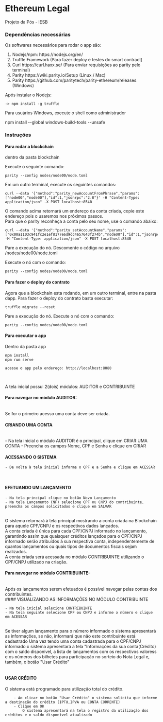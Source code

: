 # Ethereum Legal

Projeto da Pós - IESB

### Dependências necessárias

Os softwares necessários para rodar o app são:

<ol>
    <li> Nodejs/npm: https://nodejs.org/en/</li>
    <li> Truffle Framework (Para fazer deploy e testes do smart contract)</li>
    <li> Curl https://curl.haxx.se/ (Para enviar requisições ao parity pelo terminal) </li>
     <li> Parity https://wiki.parity.io/Setup (Linux / Mac) </li>
    <li> Parity https://github.com/paritytech/parity-ethereum/releases (Windows) </li>
</ol>

Após instalar o Nodejs: <br>

    -> npm install -g truffle

Para usuários Windows, execute o shell como administrador <br>

npm install --global windows-build-tools --unsafe

### Instruções

#### Para rodar a blockchain

dentro da pasta blockchain <br>

Execute o seguinte comando: <br>

    parity --config nodes/node00/node.toml

Em um outro terminal, execute os seguintes comandos: <br>

    curl --data '{"method":"parity_newAccountFromPhrase","params":["node00","node00"],"id":1,"jsonrpc":"2.0"}' -H "Content-Type: application/json" -X POST localhost:8540

O comando acima retornará um endereço da conta criada, copie este endereço pois o usaremos nos próximos passos. <br>
Para que o parity reconheça a conta pelo seu nome, use o comando abaixo: <br>

    curl --data '{"method":"parity_setAccountName","params":["0x00a1103c941fc2e1ef8177e6d9cc4657643f274b","node00"],"id":1,"jsonrpc":"2.0"}' -H "Content-Type: application/json" -X POST localhost:8540

Pare a execução do nó. Descomente o código no arquivo /nodes/node00/node.toml <br>

Execute o nó com o comando: <br>

    parity --config nodes/node00/node.toml

#### Para fazer o deploy do contrato

Agora que a blockchain esta rodando, em um outro terminal, entre na pasta dapp. Para fazer o deploy do contrato basta executar: <br>

    truffle migrate --reset

Pare a execução do nó. Execute o nó com o comando: <br>

    parity --config nodes/node00/node.toml

#### Para executar o app

Dentro da pasta app <br>

    npm install
    npm run serve

    acesse o app pelo endereço: http://localhost:8080

<br>

A tela inicial possui 2(dois) módulos: AUDITOR e CONTRIBUINTE
<br>

#### Para navegar no módulo AUDITOR:

<br>
   Se for o primeiro acesso uma conta deve ser criada.
    
#### CRIANDO UMA CONTA
<br>
    - Na tela inicial o módulo AUDITOR é o principal, clique em CRIAR UMA CONTA
    - Preencha os campos Nome, CPF e Senha e clique em CRIAR
    
<br>

#### ACESSANDO O SISTEMA

    - De volta à tela inicial informe o CPF e a Senha e clique em ACESSAR

<br>

#### EFETUANDO UM LANÇAMENTO

    - Na tela principal clique no botão Novo Lançamento
    - Na tela Lançamento (NF) selecione CPF ou CNPJ do contribuinte, preencha os campos solicitados e clique em SALVAR

<br>
        O sistema retornará à tela principal mostrando a conta criada na Blockchain para aquele CPF/CNPJ e os respectivos dados         lançados.
<br>
        A conta criada é única para cada CPF/CNPJ informado no lançamento, garantindo assim que quaisquer créditos lançados para o CPF/CNPJ informado serão atribuídos à sua respectiva conta, independentemente de quantos lançamentos ou quais tipos de documentos fiscais sejam realizados.
<br>
        A conta criada será acessada no módulo CONTRIBUINTE utilizando o CPF/CNPJ utilizado na criação.
<br>

#### Para navegar no módulo CONTRIBUINTE:

<br>
Após os lançamentos serem efetuados é possível navegar pelas contas dos contribuintes.

<br>
#### VISUALIZANDO AS INFORMAÇÕES NO MÓDULO CONTRIBUINTE
    
    - Na tela inicial selecione CONTRIBUINTE
    - Na tela seguinte selecione CPF ou CNPJ e informe o número e clique em ACESSAR

<br>
        Se tiver algum lançamento para o número informado o sistema apresentará as informações, se não, informará que não este contribuinte está cadastrado
        Uma vez tendo uma conta cadastrada para o CPF/CNPJ informado o sistema apresentará a tela "Informações da sua conta(Crédito) com o saldo disponível, a lista de lançamentos com os respectivos valoress e os números dos bilhetes para participação no sorteio do Nota Legal e, também, o botão "Usar Crédito"

<br>
<br>
    
#### USAR CRÉDITO
     
   O sistema está programado para utilização total do crédito.

```
    - Ao clicar no botão "Usar Crédito" o sistema solicita que informe a destinação do crédito (IPTU,IPVA ou CONTA CORRENTE)
    - Clique em OK
        O sistema apresentará na tela o registro da utilização dos créditos e o saldo disponível atualizado
```
